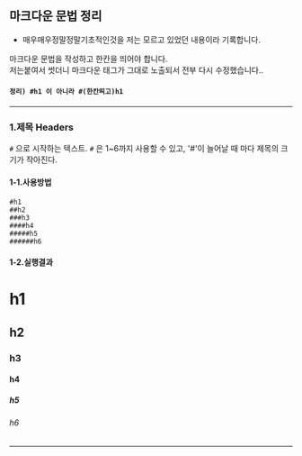 ## 마크다운 문법 정리  

-  매우매우정말정말기초적인것을 저는 모르고 있었던 내용이라 기록합니다.  

마크다운 문법을 작성하고 한칸을 띄어야 합니다.  
저는붙여서 썻더니 마크다운 태그가 그대로 노출되서 전부 다시 수정했습니다..  
#### ` 정리) #h1 이 아니라 #(한칸띄고)h1 `  
---  
### 1.제목 Headers
`#` 으로 시작하는 텍스트.
`#` 은 1~6까지 사용할 수 있고, '#'이 늘어날 때 마다 제목의 크기가 작아진다.  
#### 1-1.사용방법
```
#h1
##h2
###h3
####h4
#####h5
######h6
```
#### 1-2.실행결과
# h1
## h2
### h3
#### h4
##### h5
###### h6
---
